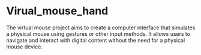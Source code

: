 # Virual_mouse_hand
The virtual mouse project aims to create a computer interface that simulates a physical mouse using gestures or other input methods. It allows users to navigate and interact with digital content without the need for a physical mouse device.
